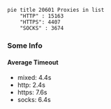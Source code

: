 
```mermaid
pie title 20601 Proxies in list
    "HTTP" : 15163
    "HTTPS": 4407
    "SOCKS" : 3674
```

### Some Info
#### Average Timeout

- mixed: 4.4s
- http: 2.4s
- https: 7.6s
- socks: 6.4s